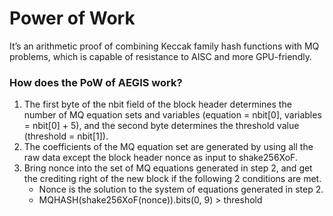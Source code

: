 # Power of Work
It’s an arithmetic proof of combining Keccak family hash functions with MQ problems, which is capable of resistance to AISC and more GPU-friendly.

### How does the PoW of AEGIS work?

1. The first byte of the nbit field of the block header determines the number of MQ equation sets and variables (equation = nbit[0], variables = nbit[0] + 5), and the second byte determines the threshold value (threshold = nbit[1]).
2. The coefficients of the MQ equation set are generated by using all the raw data except the block header nonce as input to shake256XoF.
3. Bring nonce into the set of MQ equations generated in step 2, and get the crediting right of the new block if the following 2 conditions are met.
   - Nonce is the solution to the system of equations generated in step 2.
   - MQHASH(shake256XoF(nonce)).bits(0, 9) > threshold





